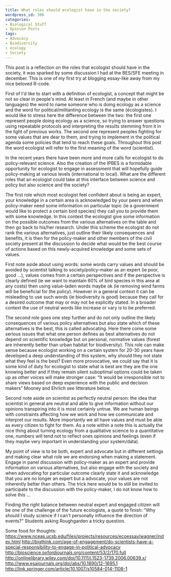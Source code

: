 ```yaml
---
title: What roles should ecologist have in the society?
wordpress_id: 386
categories:
- Biological Stuff
- Opinion Posts
tags:
- Advocacy
- Biodiversity
- ecology
- Society
---
```


This post is a reflection on the roles that ecologist should have in the society, it was sparked by some discussion I had at the BES/SFE meeting in december. This is one of my first try at blogging essay-like away from my nice beloved R-code.

First of I'd like to start with a definition of ecologist, a concept that might be not so clear in people's mind. At least in French (and maybe in other languages) the word to name someone who is doing ecology as a science and the word for political/militanting ecology is the same (écologistes). I would like to stress here the difference between the two: the first one represent people doing ecology as a science, so trying to answer questions using repeatable protocols and interpreting the results stemming from it in the light of previous works. The second one represent peoples fighting for some values that are dear to them, and trying to implement in the political agenda some policies that tend to reach these goals. Throughout this post the word ecologist will refer to the first meaning of the word (scientist).

In the recent years there have been more and more calls for ecologist to do policy-relevant science. Also the creation of the IPBES is a formidable opportunity for ecologist to engage in assessment that will hopefully guide policy-making at various levels (international to local). What are the different roles that an ecologist could take at this interface between science and policy but also science and the society?

The first role which most ecologist feel confident about is being an expert, your knowledge in a certain area is acknowledged by your peers and when policy-maker need some information on particular topic (ie a government would like to protect a certain bird species) they call you to provide them with some knowledge. In this context the ecologist give some information on the possible outcomes from the various alternatives on the table and then go back to his/her research. Under this scheme the ecologist do not rank the various alternatives, just outline their likely consequences and benefits, it is then for the policy-maker and other members of the civil society present at the discussion to decide what would be the best course of actions based on this newly-acquired knowledge and some sets of values. 

First note aside about using words: some words carry values and should be avoided by scientist talking to society/policy-maker as an expert (ie poor, good …), values comes from a certain perspectives and if the perspective is clearly defined (ie we want to maintain 60% of bird species in this area at any costs) then using value-laden words maybe ok (ie removing wind farms will be beneficial for the policy). However in a general context it can be misleading to use such words (ie biodiversity is good) because they call for a desired outcome that may or may not be explicitly stated. In a broader context the use of neutral words like increase or vary is to be preferred.

The second role goes one step further and do not only outline the likely consequences of various policy alternatives but also state which of these alternatives is the best, this is called advocating. Here there come some serious issues that what one person defines as best alternatives do not depend on scientific knowledge but on personal, normative values (forest are inherently better than urban habitat for biodiversity). This role can make sense because ecologist working on a certain system for 20-30 years have developed a deep understanding of this system, why should they not state what they feel is the best? Even more provocative, we could say that it is some kind of duty for ecologist to state what is best are they are the one knowing better and if they remain silent suboptimal options could be taken up as other voices will make stronger case: “It would be irresponsible not to share views based on deep experience with the public and decision makers” Mooney and Ehrlich see litterature below. 


Second note aside on scientist as perfectly neutral person: the idea that scientist in general are neutral and able to give information without our opinions transpiring into it is most certainly untrue. We are human beings with constraints affecting how we work and how we communicate and interpret our results. More importantly we all have values and must be able as every citizen to fight for them. As a note within a note this is actually the nice thing about turning ecology from a qualitative science to a quantitative one, numbers will tend not to reflect ones opinions and feelings (even if they maybe very important in understanding your system/data).

My point of view is to be both, expert and advocate but in different settings and making clear what role we are endorsing when making a statement. Engage in panel discussion with policy-maker as an expert and provide information on various alternatives, but also engage with the society and when advocating for particular outcome clearly state it and acknowledge that you are no longer an expert but a advocate, your values are not inherently better than others. The trick here would be to still be invited to participate to the discussion with the policy-maker, I do not know how to solve this …

Finding the right balance between neutral expert and engaged citizen will be one of the challenge of the future ecologists, a quote to finish: “Why should I study science if I can't personally influence the direction of events?” Students asking Roughgarden a tricky question.


Some food for thoughts:
https://www.nceas.ucsb.edu/files/projects/resources/ecoessay/wagner/index.html
http://bigthink.com/age-of-engagement/do-scientists-have-a-special-responsibility-to-engage-in-political-advocacy
http://bioscience.oxfordjournals.org/content/53/2/170.full
http://onlinelibrary.wiley.com/doi/10.1111/j.1523-1739.2006.00639.x/
http://www.esajournals.org/doi/abs/10.1890/12-1695.1
http://link.springer.com/article/10.1007/s10584-014-1108-1



